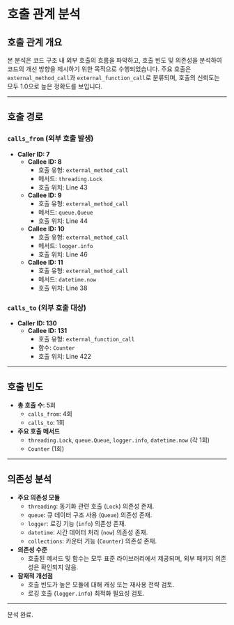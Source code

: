 # 호출 관계 분석

## 호출 관계 개요
본 분석은 코드 구조 내 외부 호출의 흐름을 파악하고, 호출 빈도 및 의존성을 분석하여 코드의 개선 방향을 제시하기 위한 목적으로 수행되었습니다. 주요 호출은 `external_method_call`과 `external_function_call`로 분류되며, 호출의 신뢰도는 모두 1.0으로 높은 정확도를 보입니다.

---

## 호출 경로
### `calls_from` (외부 호출 발생)
- **Caller ID: 7**
  - **Callee ID: 8**
    - 호출 유형: `external_method_call`
    - 메서드: `threading.Lock`
    - 호출 위치: Line 43
  - **Callee ID: 9**
    - 호출 유형: `external_method_call`
    - 메서드: `queue.Queue`
    - 호출 위치: Line 44
  - **Callee ID: 10**
    - 호출 유형: `external_method_call`
    - 메서드: `logger.info`
    - 호출 위치: Line 46
  - **Callee ID: 11**
    - 호출 유형: `external_method_call`
    - 메서드: `datetime.now`
    - 호출 위치: Line 38

### `calls_to` (외부 호출 대상)
- **Caller ID: 130**
  - **Callee ID: 131**
    - 호출 유형: `external_function_call`
    - 함수: `Counter`
    - 호출 위치: Line 422

---

## 호출 빈도
- **총 호출 수**: 5회
  - `calls_from`: 4회
  - `calls_to`: 1회
- **주요 호출 메서드**
  - `threading.Lock`, `queue.Queue`, `logger.info`, `datetime.now` (각 1회)
  - `Counter` (1회)

---

## 의존성 분석
- **주요 의존성 모듈**
  - `threading`: 동기화 관련 호출 (`Lock`) 의존성 존재.
  - `queue`: 큐 데이터 구조 사용 (`Queue`) 의존성 존재.
  - `logger`: 로깅 기능 (`info`) 의존성 존재.
  - `datetime`: 시간 데이터 처리 (`now`) 의존성 존재.
  - `collections`: 카운터 기능 (`Counter`) 의존성 존재.
- **의존성 수준**
  - 호출된 메서드 및 함수는 모두 표준 라이브러리에서 제공되며, 외부 패키지 의존성은 확인되지 않음.
- **잠재적 개선점**
  - 호출 빈도가 높은 모듈에 대해 캐싱 또는 재사용 전략 검토.
  - 로깅 호출 (`logger.info`) 최적화 필요성 검토.

---

분석 완료.